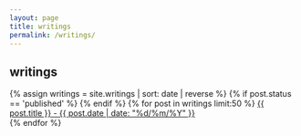 ```yaml
---
layout: page
title: writings
permalink: /writings/
---
```


<h2>writings</h2>
 <div id="post">
		{% assign writings = site.writings | sort: date | reverse %}
		{% if post.status == 'published' %}
		{% endif %}
		{% for post in writings limit:50  %}
<a href="{{ post.url }}">{{ post.title }} - {{ post.date | date: "%d/%m/%Y" }}</a><br>
		{% endfor %}